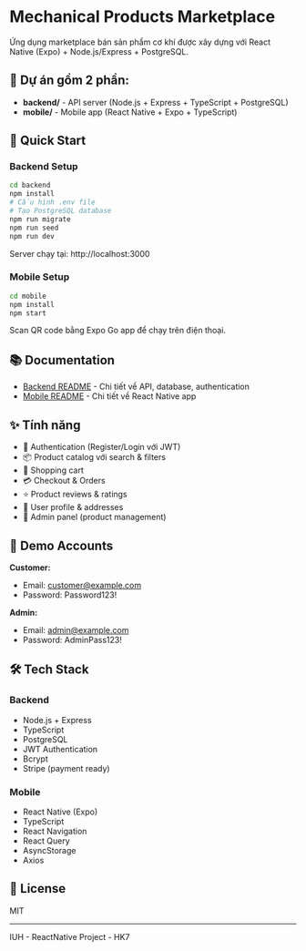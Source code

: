 # Mechanical Products Marketplace

Ứng dụng marketplace bán sản phẩm cơ khí được xây dựng với React Native (Expo) + Node.js/Express + PostgreSQL.

## 📱 Dự án gồm 2 phần:

- **backend/** - API server (Node.js + Express + TypeScript + PostgreSQL)
- **mobile/** - Mobile app (React Native + Expo + TypeScript)

## 🚀 Quick Start

### Backend Setup

```bash
cd backend
npm install
# Cấu hình .env file
# Tạo PostgreSQL database
npm run migrate
npm run seed
npm run dev
```

Server chạy tại: http://localhost:3000

### Mobile Setup

```bash
cd mobile
npm install
npm start
```

Scan QR code bằng Expo Go app để chạy trên điện thoại.

## 📚 Documentation

- [Backend README](./backend/README.md) - Chi tiết về API, database, authentication
- [Mobile README](./mobile/README.md) - Chi tiết về React Native app

## ✨ Tính năng

- 🔐 Authentication (Register/Login với JWT)
- 📦 Product catalog với search & filters
- 🛒 Shopping cart
- 💳 Checkout & Orders
- ⭐ Product reviews & ratings
- 👤 User profile & addresses
- 🔧 Admin panel (product management)

## 👥 Demo Accounts

**Customer:**

- Email: customer@example.com
- Password: Password123!

**Admin:**

- Email: admin@example.com
- Password: AdminPass123!

## 🛠️ Tech Stack

### Backend

- Node.js + Express
- TypeScript
- PostgreSQL
- JWT Authentication
- Bcrypt
- Stripe (payment ready)

### Mobile

- React Native (Expo)
- TypeScript
- React Navigation
- React Query
- AsyncStorage
- Axios

## 📝 License

MIT

---

IUH - ReactNative Project - HK7
